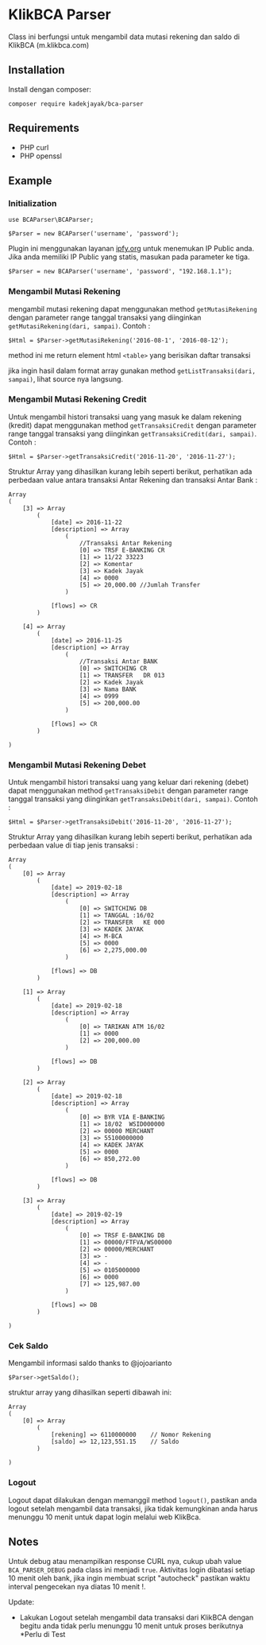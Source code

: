 # KlikBCA Parser
Class ini berfungsi untuk mengambil data mutasi rekening dan saldo di KlikBCA (m.klikbca.com)

## Installation
Install dengan composer:

	composer require kadekjayak/bca-parser

## Requirements
* PHP curl
* PHP openssl


## Example

### Initialization
	
	use BCAParser\BCAParser;
	
	$Parser = new BCAParser('username', 'password');
	
Plugin ini menggunakan layanan [ipfy.org](https://www.ipfy.org) untuk menemukan IP Public anda.
Jika anda memiliki IP Public yang statis, masukan pada parameter ke tiga.

	$Parser = new BCAParser('username', 'password', "192.168.1.1");




### Mengambil Mutasi Rekening
mengambil mutasi rekening dapat menggunakan method `getMutasiRekening` dengan parameter range tanggal transaksi yang diinginkan `getMutasiRekening(dari, sampai)`. Contoh :
	
	$Html = $Parser->getMutasiRekening('2016-08-1', '2016-08-12');

method ini me return element html `<table>` yang berisikan daftar transaksi

jika ingin hasil dalam format array gunakan method `getListTransaksi(dari, sampai)`, lihat source nya langsung.


### Mengambil Mutasi Rekening Credit
Untuk mengambil histori transaksi uang yang masuk ke dalam rekening (kredit) dapat menggunakan method `getTransaksiCredit` dengan parameter range tanggal transaksi yang diinginkan `getTransaksiCredit(dari, sampai)`. Contoh :
	
	$Html = $Parser->getTransaksiCredit('2016-11-20', '2016-11-27');

Struktur Array yang dihasilkan kurang lebih seperti berikut, perhatikan ada perbedaan value antara transaksi Antar Rekening dan transaksi Antar Bank :
	
	Array
	(
	    [3] => Array
	        (
	            [date] => 2016-11-22
	            [description] => Array
	                (
	                	//Transaksi Antar Rekening
	                    [0] => TRSF E-BANKING CR 
	                    [1] => 11/22 33223       
	                    [2] => Komentar              
	                    [3] => Kadek Jayak
	                    [4] => 0000
	                    [5] => 20,000.00 //Jumlah Transfer
	                )

	            [flows] => CR
	        )

	    [4] => Array
	        (
	            [date] => 2016-11-25
	            [description] => Array
	                (
	                	//Transaksi Antar BANK
	                    [0] => SWITCHING CR      
	                    [1] => TRANSFER   DR 013 
	                    [2] => Kadek Jayak
	                    [3] => Nama BANK
	                    [4] => 0999
	                    [5] => 200,000.00
	                )

	            [flows] => CR
	        )

	)

### Mengambil Mutasi Rekening Debet
Untuk mengambil histori transaksi uang yang keluar dari rekening (debet) dapat menggunakan method `getTransaksiDebit` dengan parameter range tanggal transaksi yang diinginkan `getTransaksiDebit(dari, sampai)`. Contoh :
	
	$Html = $Parser->getTransaksiDebit('2016-11-20', '2016-11-27');

Struktur Array yang dihasilkan kurang lebih seperti berikut, perhatikan ada perbedaan value di tiap jenis transaksi :
	
	Array
	(
		[0] => Array
			(
				[date] => 2019-02-18
				[description] => Array
					(
						[0] => SWITCHING DB
						[1] => TANGGAL :16/02
						[2] => TRANSFER   KE 000
						[3] => KADEK JAYAK
						[4] => M-BCA
						[5] => 0000
						[6] => 2,275,000.00
					)

				[flows] => DB
			)

		[1] => Array
			(
				[date] => 2019-02-18
				[description] => Array
					(
						[0] => TARIKAN ATM 16/02
						[1] => 0000
						[2] => 200,000.00
					)

				[flows] => DB
			)

		[2] => Array
			(
				[date] => 2019-02-18
				[description] => Array
					(
						[0] => BYR VIA E-BANKING
						[1] => 18/02  WSID000000
						[2] => 00000 MERCHANT
						[3] => 55100000000
						[4] => KADEK JAYAK
						[5] => 0000
						[6] => 850,272.00
					)

				[flows] => DB
			)

		[3] => Array
			(
				[date] => 2019-02-19
				[description] => Array
					(
						[0] => TRSF E-BANKING DB
						[1] => 00000/FTFVA/WS00000
						[2] => 00000/MERCHANT
						[3] => -
						[4] => -
						[5] => 0105000000
						[6] => 0000
						[7] => 125,987.00
					)

				[flows] => DB
			)

	)

### Cek Saldo
Mengambil informasi saldo thanks to @jojoarianto
	
	$Parser->getSaldo();
	
struktur array yang dihasilkan seperti dibawah ini:
	
	Array
	(
		[0] => Array
			(
				[rekening] => 6110000000	// Nomor Rekening
				[saldo] => 12,123,551.15	// Saldo
			)

	)


### Logout
Logout dapat dilakukan dengan memanggil method `logout()`, pastikan anda logout setelah mengambil data transaksi, jika tidak kemungkinan anda harus menunggu 10 menit untuk dapat login melalui web KlikBca.


## Notes
Untuk debug atau menampilkan response CURL nya, cukup ubah value `BCA_PARSER_DEBUG` pada class ini menjadi `true`.
Aktivitas login dibatasi setiap 10 menit oleh bank, jika ingin membuat script "autocheck" pastikan waktu interval pengecekan nya diatas 10 menit !.

Update: 
- Lakukan Logout setelah mengambil data transaksi dari KlikBCA dengan begitu anda tidak perlu menunggu 10 menit untuk proses berikutnya *Perlu di Test

